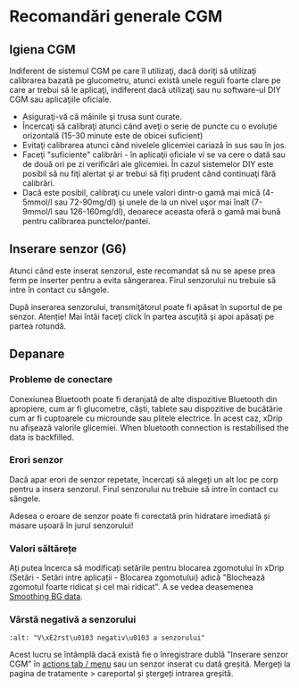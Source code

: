 # Recomandări generale CGM

## Igiena CGM

Indiferent de sistemul CGM pe care îl utilizaţi, dacă doriţi să utilizaţi calibrarea bazată pe glucometru, atunci există unele reguli foarte clare pe care ar trebui să le aplicaţi, indiferent dacă utilizaţi sau nu software-ul DIY CGM sau aplicaţiile oficiale.

- Asiguraţi-vă că mâinile şi trusa sunt curate.
- Încercaţi să calibraţi atunci când aveţi o serie de puncte cu o evoluție orizontală (15-30 minute este de obicei suficient)
- Evitaţi calibrarea atunci când nivelele glicemiei cariază în sus sau în jos.
- Faceţi "suficiente" calibrări - în aplicaţii oficiale vi se va cere o dată sau de două ori pe zi verificări ale glicemiei. În cazul sistemelor DIY este posibil să nu fiţi alertat şi ar trebui să fiți prudent când continuaţi fără calibrări.
- Dacă este posibil, calibraţi cu unele valori dintr-o gamă mai mică (4-5mmol/l sau 72-90mg/dl) şi unele de la un nivel uşor mai înalt (7-9mmol/l sau 126-160mg/dl), deoarece aceasta oferă o gamă mai bună pentru calibrarea punctelor/pantei.

## Inserare senzor (G6)

Atunci când este inserat senzorul, este recomandat să nu se apese prea ferm pe inserter pentru a evita sângerarea. Firul senzorului nu trebuie să intre în contact cu sângele.

După inserarea senzorului, transmiţătorul poate fi apăsat în suportul de pe senzor. Atenție! Mai întâi faceţi click în partea ascuțită şi apoi apăsaţi pe partea rotundă.

## Depanare

### Probleme de conectare

Conexiunea Bluetooth poate fi deranjată de alte dispozitive Bluetooth din apropiere, cum ar fi glucometre, căști, tablete sau dispozitive de bucătărie cum ar fi cuptoarele cu microunde sau plitele electrice. În acest caz, xDrip nu afișează valorile glicemiei. When bluetooth connection is restabilised the data is backfilled.

### Erori senzor

Dacă apar erori de senzor repetate, încercaţi să alegeți un alt loc pe corp pentru a insera senzorul. Firul senzorului nu trebuie să intre în contact cu sângele.

Adesea o eroare de senzor poate fi corectată prin hidratare imediată și masare ușoară în jurul senzorului!

### Valori săltărețe

Ați putea încerca să modificați setările pentru blocarea zgomotului în xDrip (Setări - Setări intre aplicații - Blocarea zgomotului) adică "Blochează zgomotul foarte ridicat și cel mai ridicat".  A se vedea deasemenea [Smoothing BG data](../Usage/Smoothing-Blood-Glucose-Data-in-xDrip.md).

### Vârstă negativă a senzorului

```{image} ../images/Troubleshooting_SensorAge.png
:alt: "V\xE2rst\u0103 negativ\u0103 a senzorului"
```

Acest lucru se întâmplă dacă există fie o înregistrare dublă "Inserare senzor CGM" în [actions tab / menu](../Configuration/Config-Builder#actions) sau un senzor inserat cu dată greșită. Mergeți la pagina de tratamente > careportal și ștergeți intrarea greșită.
